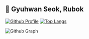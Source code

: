 ## 👋 Gyuhwan Seok, Rubok

[![Github Profile](https://github-readme-stats.vercel.app/api?username=truespring&count_private=true&hide=stars&show_icons=true&theme=vue-dark)](https://github.com/truespring)
[![Top Langs](https://github-readme-stats.vercel.app/api/top-langs/?username=truespring&layout=compact&langs_count=6&card_width=260)](https://github.com/truespring/github-readme-stats)

![Github Graph](https://activity-graph.herokuapp.com/graph?username=truespring&area=false&theme=xcode&hide_border=true)
